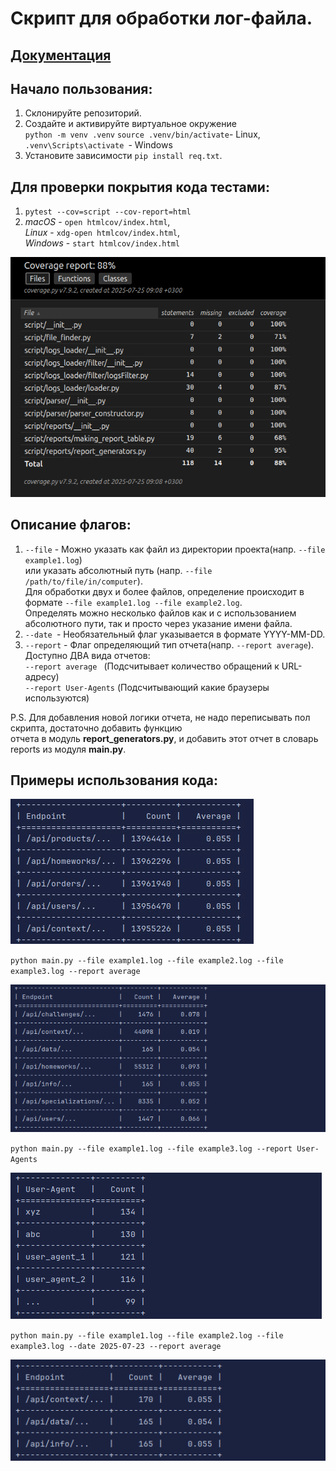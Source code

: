 # Cкрипт для обработки лог-файла.

## [Документация]([DOCS.md](DOCS.md))

## Начало пользования:
1. Склонируйте репозиторий.
2. Создайте и активируйте виртуальное окружение \
`python -m venv .venv`
`source .venv/bin/activate`- Linux, \
`.venv\Scripts\activate `- Windows
3. Установите зависимости `pip install req.txt`.

## Для проверки покрытия кода тестами:
1. `pytest --cov=script --cov-report=html`
2. _macOS_ - `open htmlcov/index.html`,\
   _Linux_ - `xdg-open htmlcov/index.html`,\
   _Windows_ - `start htmlcov/index.html`

![img.png](github_media/img5.png)

## Описание флагов:
1. `--file` - Можно указать как файл из директории проекта(напр. `--file example1.log`) \
или указать абсолютный путь (напр. `--file /path/to/file/in/computer`). \
Для обработки двух и более файлов, определение происходит в формате `--file example1.log --file example2.log`. \
Определять можно несколько файлов как и с использованием абсолютного пути, так и просто через указание имени файла.
2. `--date `- Необязательный флаг указывается в формате YYYY-MM-DD.
3. `--report` - Флаг определяющий тип отчета(напр. `--report average`). \
Доступно ДВА вида отчетов: \
`--report average ` (Подсчитывает количество обращений к URL-адресу)\
`--report User-Agents` (Подсчитывающий какие браузеры используются)

P.S. Для добавления новой логики отчета, не надо переписывать пол скрипта, достаточно добавить функцию \
отчета в модуль **report_generators.py**, и добавить этот отчет в словарь reports из модуля **main.py**.

## Примеры использования кода:

![img.png](github_media/img6.png)

`python main.py --file example1.log --file example2.log --file example3.log --report average`

![img.png](github_media/img.png)

`python main.py --file example1.log --file example3.log --report User-Agents`

![img_1.png](github_media/img_1.png)

`python main.py --file example1.log --file example2.log --file example3.log --date 2025-07-23 --report average`

![img_2.png](github_media/img_2.png)
